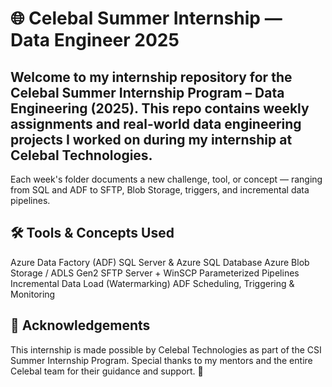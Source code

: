 # 🌐 Celebal Summer Internship — Data Engineer 2025

## Welcome to my internship repository for the Celebal Summer Internship Program – Data Engineering (2025). This repo contains weekly assignments and real-world data engineering projects I worked on during my internship at Celebal Technologies.

Each week's folder documents a new challenge, tool, or concept — ranging from SQL and ADF to SFTP, Blob Storage, triggers, and incremental data pipelines.

## 🛠️ Tools & Concepts Used
Azure Data Factory (ADF)
SQL Server & Azure SQL Database
Azure Blob Storage / ADLS Gen2
SFTP Server + WinSCP
Parameterized Pipelines
Incremental Data Load (Watermarking)
ADF Scheduling, Triggering & Monitoring
## 🤝 Acknowledgements
This internship is made possible by Celebal Technologies as part of the CSI Summer Internship Program.
Special thanks to my mentors and the entire Celebal team for their guidance and support. 🙏
